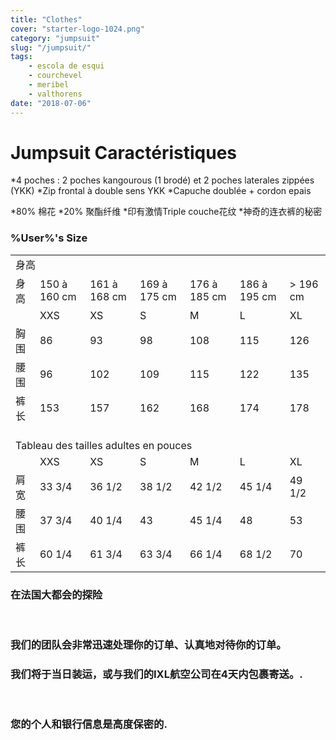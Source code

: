 ```yaml
---
title: "Clothes"
cover: "starter-logo-1024.png"
category: "jumpsuit"
slug: "/jumpsuit/"
tags:
    - escola de esqui
    - courchevel
    - meribel
    - valthorens
date: "2018-07-06"
---
```


# Jumpsuit Caractéristiques

*4 poches : 2 poches kangourous (1 brodé) et 2 poches laterales zippées (YKK)
*Zip frontal à double sens YKK
*Capuche doublée + cordon epais
 
*80% 棉花
*20% 聚酯纤维
*印有激情Triple couche花纹
*神奇的连衣裤的秘密
 
### %User%'s Size

<table id="tableau_tailles">
<tbody><tr>
<td colspan="7">身高</td>
</tr>
<tr>
<td>身高</td>
<td>150 à 160 cm</td>
<td>161 à 168 cm</td>
<td>169 à 175 cm</td>
<td>176 à 185 cm</td>
<td>186 à 195 cm</td>
<td>&gt; 196 cm</td>
</tr>
<tr>
<td></td>
<td>XXS</td>
<td>XS</td>
<td>S</td>
<td>M</td>
<td>L</td>
<td>XL</td>
</tr>
<tr>
<td>胸围</td>
<td>86</td>
<td>93</td>
<td>98</td>
<td>108</td>
<td>115</td>
<td>126</td>
</tr>
<tr>
<td>腰围</td>
<td>96</td>
<td>102</td>
<td>109</td>
<td>115</td>
<td>122</td>
<td>135</td>
</tr>
<tr>
<td>裤长</td>
<td>153</td>
<td>157</td>
<td>162</td>
<td>168</td>
<td>174</td>
<td>178</td>
</tr>
<tr>
<td colspan="7" style="height:20px; border:none;"></td>
</tr>
<tr>
<td colspan="7">Tableau des tailles adultes en pouces</td>
</tr>
<tr>
<td></td>
<td>XXS</td>
<td>XS</td>
<td>S</td>
<td>M</td>
<td>L</td>
<td>XL</td>
</tr>
<tr>
<td>肩宽</td>
<td>33 3/4</td>
<td>36 1/2</td>
<td>38 1/2</td>
<td>42 1/2</td>
<td>45 1/4</td>
<td>49 1/2</td>
</tr>
<tr>
<td>腰围</td>
<td>37 3/4</td>
<td>40 1/4</td>
<td>43</td>
<td>45 1/4</td>
<td>48</td>
<td>53</td>
</tr>
<tr>
<td>裤长</td>
<td>60 1/4</td>
<td>61 3/4</td>
<td>63 3/4</td>
<td>66 1/4</td>
<td>68 1/2</td>
<td>70</td>
</tr>
</tbody></table>
	
### 在法国大都会的探险
 
### 我们的团队会非常迅速处理你的订单、认真地对待你的订单。
### 我们将于当日装运，或与我们的IXL航空公司在4天内包裹寄送。.
 
### 您的个人和银行信息是高度保密的.


